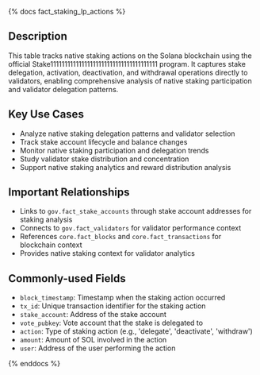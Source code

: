 {% docs fact_staking_lp_actions %}

## Description
This table tracks native staking actions on the Solana blockchain using the official Stake11111111111111111111111111111111111111 program. It captures stake delegation, activation, deactivation, and withdrawal operations directly to validators, enabling comprehensive analysis of native staking participation and validator delegation patterns.

## Key Use Cases
- Analyze native staking delegation patterns and validator selection
- Track stake account lifecycle and balance changes
- Monitor native staking participation and delegation trends
- Study validator stake distribution and concentration
- Support native staking analytics and reward distribution analysis

## Important Relationships
- Links to `gov.fact_stake_accounts` through stake account addresses for staking analysis
- Connects to `gov.fact_validators` for validator performance context
- References `core.fact_blocks` and `core.fact_transactions` for blockchain context
- Provides native staking context for validator analytics

## Commonly-used Fields
- `block_timestamp`: Timestamp when the staking action occurred
- `tx_id`: Unique transaction identifier for the staking action
- `stake_account`: Address of the stake account
- `vote_pubkey`: Vote account that the stake is delegated to
- `action`: Type of staking action (e.g., 'delegate', 'deactivate', 'withdraw')
- `amount`: Amount of SOL involved in the action
- `user`: Address of the user performing the action

{% enddocs %} 